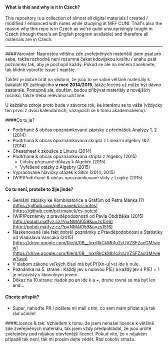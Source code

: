 #### What is this and why is it in Czech?
This repository is a collection of almost all digital materials I created / modified / enhanced with notes while studying at MFF CUNI. That's also the reason why this repo is in Czech as we're quite unsurprisingly tought in Czech (though there's an English program available) and therefore all materials are in Czech.

---

####Varování:
Naprostou většinu zde zveřejněných materiálů jsem psal pro sebe, takže rozhodně není rozumné čekat kdovíjakou kvalitu / snahu psát poznámky tak, aby je pochopil každý. Pokud se ale na nečem zaseknete, tak klidně vytvořte issue / napište.

Taktéž je dobré brát na vědomí, že jsou to ve valné většině materiály k bakaláři IOI začínajícího __v roce 2014/2015__, takže leccos už může být dávno zastaralé. Postupně ale, doufám, budou přibývat materiály z novějších ročníků, takže třeba relevanci udržíme.

U každého zdroje proto bude v závorce rok, ke kterému se to váže (vždycky ten první z dvou kalendářních, vázajících se k tomu akademickému).

####Co tu je?
- Podtrhané & občas opoznámkované zápisky z přednášek Analýzy 1, 2 (2014)
- Podtrhaná & občas opoznámkovaná skripta z Lineární algebry 1&2 (2014)
- Cheatsheet k zkoušce z Linuxu (2014)
- Podtrhané & občas opoznámkovaná stripta z Algebry (2015)
  - Lidsky přepsané důkazy k Algebře (2015)
  - Vyřešené otázky z Algebry (2015)
- Vypracované hlavičky otázek k Sítím (2014, 2015)
- (WIP)Podtrhané & občas opoznámkované slidy z Logiky (2015)

#### Co tu není, protože to žije jinde?
- Geniální zápisky ke Kombinatorice a Grafům od Petra Mánka (?) [https://github.com/petrmanek/cs-notes](https://github.com/petrmanek/cs-notes)
- (WIP)Poznámky z pravděpodobnosti od Pavla Obdržálka (2015) [http://pobdr.matfyz.cz/?p=NMAI059&u=zs1516](http://pobdr.matfyz.cz/?p=NMAI059&u=zs1516)
- Naskenované (ale fakt dobré) poznámky z Pravděpodobnosti a Statistiky od Vladislava Vancáka (2015) [https://drive.google.com/file/d/0B__lvxrRkCkMb1o2cUVZSFZacGM/view](https://drive.google.com/file/d/0B__lvxrRkCkMb1o2cUVZSFZacGM/view?usp)
 - V slabom zákone veľkých čísel má byť P(|Xn-μ|>ε) ide k nule.
 - Poznámka na 5. strane : Každý jev s nulovou P(E) a každý jev s P(E) = 1 je nezávislý s libovolným jevem.
 - Dôkaz na 10.strane: riadok po an ide k a +, druhe rovná sa má byť len and...

#### Chcete přispět?
- Super, nahoďte PR / pošlete mi mail s tím, co sem mám přidat a já tak rád učiním!

####Licence & tak:
Vzhledem k tomu, že jsem nenašel licence k většině zde zveřejněných materiálu, tak jsem vždy předpokládal, že jsou určitě zveřejněny pod nějakou otevřenější licencí. Pokud víte, že v nějakém případě tak není, tak mi prosím dejte vědět. Rád cokoliv smažu.
